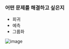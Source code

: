 ### 어떤 문제를 해결하고 싶은지


- 회귀
- 예측
- 그룹화


![image](https://user-images.githubusercontent.com/86671456/171620910-d62adf44-a9e1-4369-92fc-2bb35d0be1d1.png)

